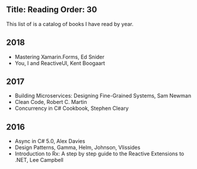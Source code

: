 Title: Reading
Order: 30
---

This list of is a catalog of books I have read by year.

## 2018
- Mastering Xamarin.Forms, Ed Snider
- You, I and ReactiveUI, Kent Boogaart

## 2017

- Building Microservices: Designing Fine-Grained Systems, Sam Newman
- Clean Code, Robert C. Martin
- Concurrency in C# Cookbook, Stephen Cleary

## 2016

- Async in C# 5.0, Alex Davies
- Design Patterns, Gamma, Helm, Johnson, Vlissides
- Introduction to Rx: A step by step guide to the Reactive Extensions to .NET, Lee Campbell